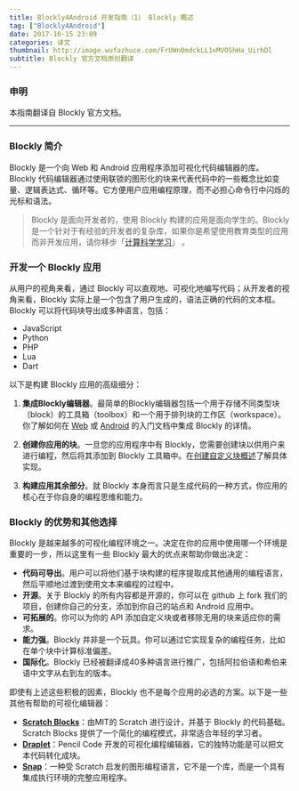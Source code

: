 ```yaml
---
title: Blockly4Android 开发指南（1） Blockly 概述
tag: ["Blockly4Android"]
date: 2017-10-15 23:09
categories: 译文
thumbnail: http://image.wufazhuce.com/FrUWn0mdckLL1xMVOShHa_UirhDl
subtitle: Blockly 官方文档原创翻译
---
```


### 申明

本指南翻译自 Blockly 官方文档。

---

### Blockly 简介

Blockly 是一个向 Web 和 Android 应用程序添加可视化代码编辑器的库。Blockly 代码编辑器通过使用联锁的图形化的块来代表代码中的一些概念比如变量、逻辑表达式、循环等。它方便用户应用编程原理，而不必担心命令行中闪烁的光标和语法。

> Blockly 是面向开发者的，使用 Blockly 构建的应用是面向学生的。Blockly 是一个针对于有经验的开发者的复杂库，如果你是希望使用教育类型的应用而非开发应用，请你移步「[计算科学学习](https://www.google.com/edu/resources/computerscience/learning/)」  。

### 开发一个 Blockly 应用

从用户的视角来看，通过 Blockly 可以直观地、可视化地编写代码；从开发者的视角来看，Blockly 实际上是一个包含了用户生成的，语法正确的代码的文本框。Blockly 可以将代码块导出成多种语言，包括：

- JavaScript
- Python
- PHP
- Lua
- Dart

以下是构建 Blockly 应用的高级细分：

1. **集成Blockly编辑器**。最简单的Blockly编辑器包括一个用于存储不同类型块（block）的工具箱（toolbox）和一个用于排列块的工作区（workspace）。你了解如何在 [Web](https://developers.google.cn/blockly/guides/get-started/web) 或 [Android](https://developers.google.cn/blockly/guides/get-started/android) 的入门文档中集成 Blockly 的详情。

2. **创建你应用的块**。一旦您的应用程序中有 Blockly，您需要创建块以供用户来进行编程，然后将其添加到 Blockly 工具箱中。在[创建自定义块概述](https://developers.google.cn/blockly/guides/create-custom-blocks/overview)了解具体实现。

3. **构建应用其余部分**。就 Blockly 本身而言只是生成代码的一种方式，你应用的核心在于你自身的编程思维和能力。

### Blockly 的优势和其他选择

Blockly 是越来越多的可视化编程环境之一。决定在你的应用中使用哪一个环境是重要的一步，所以这里有一些 Blockly 最大的优点来帮助你做出决定：

- **代码可导出**。用户可以将他们基于块构建的程序提取成其他通用的编程语言，然后平顺地过渡到使用文本来编程的过程中。
- **开源**。关于 Blockly 的所有内容都是开源的，你可以在 github 上 fork 我们的项目，创建你自己的分支，添加到你自己的站点和 Android 应用中。
- **可拓展的**。你可以为你的 API 添加自定义块或者移除无用的块来适应你的需求。
- **能力强**。Blockly 并非是一个玩具。你可以通过它实现复杂的编程任务，比如在单个块中计算标准偏差。
- **国际化**。Blockly 已经被翻译成40多种语言进行推广，包括阿拉伯语和希伯来语中文字从右到左的版本。

即使有上述这些积极的因素，Blockly 也不是每个应用的必选的方案。以下是一些其他有帮助的可视化编辑器：

- **[Scratch Blocks](https://scratch.mit.edu/developers)**：由MIT的 Scratch 进行设计，并基于 Blockly 的代码基础。Scratch Blocks 提供了一个简化的编程模式，非常适合年轻的学习者。
- **[Draplet](https://github.com/PencilCode/droplet)**：Pencil Code 开发的可视化编程编辑器，它的独特功能是可以把文本代码转化成块。
- **[Snap](https://github.com/jmoenig/Snap--Build-Your-Own-Blocks)**：一种受 Scratch 启发的图形编程语言，它不是一个库，而是一个具有集成执行环境的完整应用程序。
